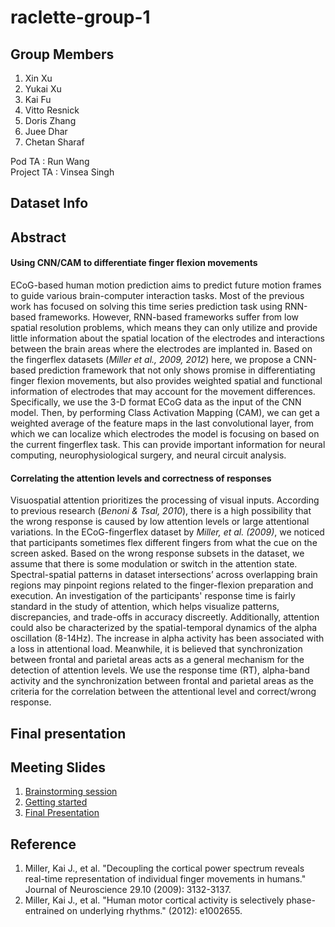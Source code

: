 # raclette-group-1
## Group Members
1. Xin Xu
2. Yukai Xu
3. Kai Fu
4. Vitto Resnick
5. Doris Zhang
6. Juee Dhar
7. Chetan Sharaf

Pod TA : Run Wang <br/>
Project TA : Vinsea Singh 
## Dataset Info 


## Abstract
#### Using CNN/CAM to differentiate finger flexion movements 

ECoG-based human motion prediction aims to predict future motion frames to guide various brain-computer interaction tasks. Most of the previous work has focused on solving this time series prediction task using RNN-based frameworks. However, RNN-based frameworks suffer from low spatial resolution problems, which means they can only utilize and provide little information about the spatial location of the electrodes and interactions between the brain areas where the electrodes are implanted in. Based on the fingerflex datasets (*Miller et al., 2009, 2012*) here, we propose a CNN-based prediction framework that not only shows promise in differentiating finger flexion movements, but also provides weighted spatial and functional information of electrodes that may account for the movement differences. Specifically, we use the 3-D format ECoG data as the input of the CNN model. Then, by performing Class Activation Mapping (CAM), we can get a weighted average of the feature maps in the last convolutional layer, from which we can localize which electrodes the model is focusing on based on the current fingerflex task. This can provide important information for neural computing, neurophysiological surgery, and neural circuit analysis.
#### Correlating the attention levels and correctness of responses
Visuospatial attention prioritizes the processing of visual inputs. According to previous research (*Benoni & Tsal, 2010*), there is a high possibility that the wrong response is caused by low attention levels or large attentional variations. In the ECoG-fingerflex dataset by *Miller, et al. (2009)*, we noticed that participants sometimes flex different fingers from what the cue on the screen asked.  Based on the wrong response subsets in the dataset, we assume that there is some modulation or switch in the attention state. Spectral-spatial patterns in dataset intersections’ across overlapping brain regions may pinpoint regions related to the finger-flexion preparation and execution. An investigation of the participants' response time is fairly standard in the study of attention, which helps visualize patterns, discrepancies, and trade-offs in accuracy discreetly. Additionally, attention could also be characterized by the spatial-temporal dynamics of the alpha oscillation (8-14Hz). The increase in alpha activity has been associated with a loss in attentional load. Meanwhile, it is believed that synchronization between frontal and parietal areas acts as a general mechanism for the detection of attention levels. We use the response time (RT), alpha-band activity and the synchronization between frontal and parietal areas as the criteria for the correlation between the attentional level and correct/wrong response. 

## Final presentation


## Meeting Slides
1. [Brainstorming session](https://docs.google.com/presentation/d/1oOcqCI9RsYkhu6LSPk5UuwvbnWRgGwtNo2erSWP-gtM/edit?usp=sharing)
2. [Getting started](https://docs.google.com/presentation/d/1NoCIEduDeY2RKFfY2DT-oXs9D2Xr8haTIWwjKTW8omg/edit?usp=sharing)
3. [Final Presentation](https://docs.google.com/presentation/d/1w-IH3ySGQMEGaNfr3P3HMGXgGaDptEEFbB-5vKsDUHc/edit?usp=sharing)

## Reference
1. Miller, Kai J., et al. "Decoupling the cortical power spectrum reveals real-time representation of individual finger movements in humans." Journal of Neuroscience 29.10 (2009): 3132-3137.
2. Miller, Kai J., et al. "Human motor cortical activity is selectively phase-entrained on underlying rhythms." (2012): e1002655.
